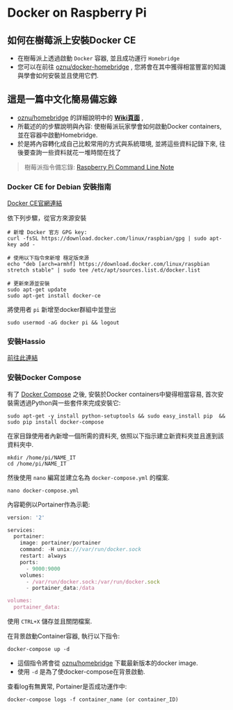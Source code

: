 ---
---
# Docker on Raspberry Pi

## 如何在樹莓派上安裝Docker CE

- 在樹莓派上透過啟動 `Docker` 容器, 並且成功運行 `Homebridge`
- 您可以在前往 [oznu/docker-homebridge][docker-homebridge-link] , 您將會在其中獲得相當豐富的知識與學會如何安裝並且使用它們.

## 這是一篇中文化簡易備忘錄

- [oznu/homebridge][docker-homebridge-link] 的詳細說明中的 **[Wiki頁面][docker-homebridge-wiki]** ,
- 所載述的的步驟說明與內容: 使樹莓派玩家學會如何啟動Docker containers, 並在容器中啟動Homebridge.
- 於是將內容轉化成自己比較常用的方式與系統環境, 並將這些資料記錄下來, 往後要查詢一些資料就花一堆時間在找了

> 樹莓派指令備忘錄: [Raspberry Pi Command Line Note][rpi-link]

### Docker CE for Debian 安裝指南

[Docker CE官網連結][docker-ce-debian-link]

依下列步驟，從官方來源安裝

```
# 新增 Docker 官方 GPG key:
curl -fsSL https://download.docker.com/linux/raspbian/gpg | sudo apt-key add -

# 使用以下指令來新增 穩定版來源
echo "deb [arch=armhf] https://download.docker.com/linux/raspbian stretch stable" | sudo tee /etc/apt/sources.list.d/docker.list

# 更新來源並安裝
sudo apt-get update
sudo apt-get install docker-ce
```

將使用者 `pi` 新增至docker群組中並登出

```
sudo usermod -aG docker pi && logout
```

### 安裝Hassio

[前往此連結][install-hassio-link]

### 安裝Docker Compose

有了 [Docker Compose][docker-compose-link] 之後, 安裝於Docker containers中變得相當容易, 首次安裝需透過Python與一些套件來完成安裝它:

```
sudo apt-get -y install python-setuptools && sudo easy_install pip  && sudo pip install docker-compose
```

在家目錄使用者內新增一個所需的資料夾, 依照以下指示建立新資料夾並且進到該資料夾中.

```
mkdir /home/pi/NAME_IT
cd /home/pi/NAME_IT
```
然後使用 `nano` 編寫並建立名為 `docker-compose.yml` 的檔案.

```
nano docker-compose.yml
```

內容範例以Portainer作為示範:

```js
version: '2'

services:
  portainer:
    image: portainer/portainer
    command: -H unix:///var/run/docker.sock
    restart: always
    ports:
      - 9000:9000
    volumes:
      - /var/run/docker.sock:/var/run/docker.sock
      - portainer_data:/data

volumes:
  portainer_data:
```

使用 `CTRL+X` 儲存並且關閉檔案.

在背景啟動Container容器, 執行以下指令:

```
docker-compose up -d
```

- 這個指令將會從 [oznu/homebridge][docker-homebridge-link] 下載最新版本的docker image.
- 使用 `-d` 是為了使docker-compose在背景啟動.

查看log有無異常, Portainer是否成功運作中:

```
docker-compose logs -f container_name (or container_ID)
```

[rpi-link]: pages/rpi-cli.md
[docker-ce-debian-link]: https://docs.docker.com/install/linux/docker-ce/debian/
[docker-compose-link]: https://docs.docker.com/compose/
[docker-homebridge-link]: https://github.com/oznu/docker-homebridge
[docker-homebridge-wiki]: https://github.com/oznu/docker-homebridge/wiki/Homebridge-on-Raspberry-Pi
[install-hassio-link]: install_hassio.md

